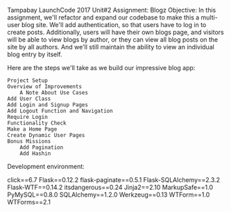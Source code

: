 Tampabay LaunchCode 2017
Unit#2 
Assignment: Blogz 
Objective: 
	In this assignment, we'll refactor and expand our codebase to make this a multi-user blog site. We'll add authentication, so that users have to log in to create posts. Additionally, users will have their own blogs page, and visitors will be able to view blogs by author, or they can view all blog posts on the site by all authors. And we'll still maintain the ability to view an individual blog entry by itself.

Here are the steps we'll take as we build our impressive blog app:

    Project Setup
    Overview of Improvements
        A Note About Use Cases
    Add User Class
    Add Login and Signup Pages
    Add Logout Function and Navigation
    Require Login
    Functionality Check
    Make a Home Page
    Create Dynamic User Pages
    Bonus Missions
        Add Pagination
        Add Hashin



Development environment:

click==6.7
Flask==0.12.2
flask-paginate==0.5.1
Flask-SQLAlchemy==2.3.2
Flask-WTF==0.14.2
itsdangerous==0.24
Jinja2==2.10
MarkupSafe==1.0
PyMySQL==0.8.0
SQLAlchemy==1.2.0
Werkzeug==0.13
WTForm==1.0
WTForms==2.1

